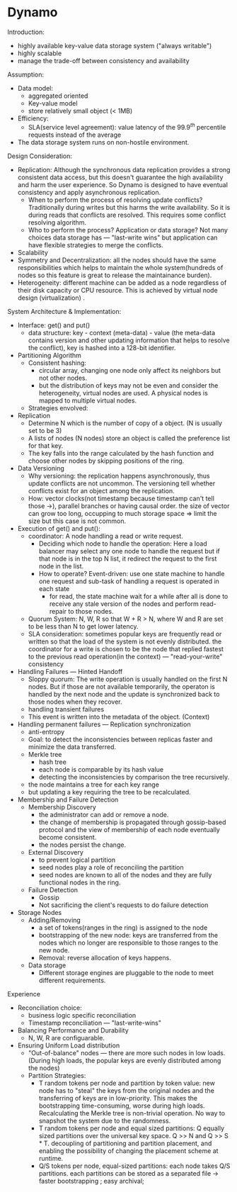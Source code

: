 # Dynamo 

Introduction:

* highly available key-value data storage system ("always writable")
* highly scalable
* manage the trade-off between consistency and availability 

Assumption:

* Data model: 
  * aggregated oriented
  * Key-value model
  * store relatively small object (< 1MB)
* Efficiency:
  * SLA(service level agreement): value latency of  the $99.9^{th}$ percentile requests instead of the average
* The data storage system runs on non-hostile environment.

Design Consideration:

* Replication: Although the synchronous data replication provides a strong consistent data access, but this doesn't guarantee the high availability and harm the user experience. So Dynamo is designed to have eventual consistency and apply asynchronous replication.
  * When to perform the process of resolving update conflicts? Traditionally during writes but this harms the write availability. So it is during reads that conflicts are resolved. This requires some conflict resolving algorithm.
  * Who to perform the process? Application or data storage? Not many choices data storage has — "last-write wins" but application can have flexible strategies to merge the conflicts. 
* Scalability
* Symmetry and Decentralization: all the nodes should have the same responsibilities which helps to maintain the whole system(hundreds of nodes so this feature is great to release the maintainance burden).
* Heterogeneity: different machine can be added as a node regardless of their disk capacity or CPU resource. This is achieved by virtual node design (virtualization) .

System Architecture & Implementation:

* Interface: get() and put()
  * data structure: key - context (meta-data) - value (the meta-data contains version and other updating information that helps to resolve the conflict), key is hashed into a 128-bit identifier.  
* Partitioning Algorithm
  * Consistent hashing: 
    * circular array, changing one node only affect its neighbors but not other nodes. 
    * but the distribution of keys may not be even and consider the heterogeneity, virtual nodes are used. A physical nodes is mapped to multiple virtual nodes.
  * Strategies envolved:
* Replication
  * Determine N which is the number of copy of a object. (N is usually set to be 3)
  * A lists of nodes (N nodes) store an object is called the preference list for that key. 
  * The key falls into the range calculated by the hash function and choose other nodes by skipping positions of the ring.
* Data Versioning
  * Why versioning: the replication happens asynchronously, thus update conflicts are not uncommon. The versioning tell whether conflicts exist for an object among the replication.
  * How: vector clocks(not timestamp because timestamp can't tell those ->), parallel branches or having causal order.  the size of vector can grow too long, occupping to much storage space => limit the size but this case is not common. 
* Execution of get() and put():
  * coordinator: A node handling a read or write request.
    * Deciding which node to handle the operation: Here a load balancer may select any one node to handle the request but if that node is in the top N list, it redirect the request to the first node in the list. 
    * How to operate? Event-driven: use one state machine to handle one request and sub-task of handling a request is operated in each state
      * for read, the state machine wait for a while after all is done to receive any stale version of the nodes and perform read-repair to those nodes.
  * Quorum System: N, W, R so that W + R > N, where W and R are set to be less than N to get lower latency.
  * SLA consideration: sometimes popular keys are frequently read or written so that the load of the system is not evenly distributed.  the coordinator for a write is chosen to be the node that replied fastest to the previous read operation(in the context) — "read-your-write" consistency
* Handling Failures  — Hinted Handoff
  * Sloppy quorum: The write operation is usually handled on the first N nodes. But if those are not available temporarily, the operaton is handled by the next node and the update is synchronized back to those nodes when they recover. 
  * handling transient failures 
  * This event is written into the metadata of the object. (Context)
* Handling permanent failures — Replication synchronization
  * anti-entropy
  * Goal: to detect the inconsistencies between replicas faster and minimize the data transferred.
  * Merkle tree 
    * hash tree
    * each node is comparable by its hash value
    * detecting the inconsistencies by comparison the tree recursively. 
  * the node maintains a tree for each key range
  * but updating a key requiring the tree to be recalculated. 
* Membership and Failure Detection
  * Membership Discovery
    * the administrator can add or remove a node.
    * the change of membership is propagated through gossip-based protocol and the view of membership of each node eventually become consistent.
    * the nodes persist the change.
  * External Discovery
    * to prevent logical partition 
    * seed nodes play a role of reconciling the partition
    * seed nodes are known to all of the nodes and they are fully functional nodes in the ring.
  * Failure Detection
    * Gossip 
    * Not sacrificing the client's requests to do failure detection
* Storage Nodes
  * Adding/Removing 
    * a set of tokens(ranges in the ring) is assigned to the node
    * bootstrapping of the new node: keys are transferred from the nodes which no longer are responsible to those ranges to the new node.
    * Removal: reverse allocation of keys happens. 
  * Data storage
    * Different storage engines are pluggable to the node to meet different requirements.

Experience

* Reconciliation choice:
  * business logic specific reconciliation 
  * Timestamp reconciliation — "last-write-wins"
* Balancing Performance and Durability
  * N, W, R are configuarable. 
* Ensuring Uniform Load distribution
  * "Out-of-balance" nodes — there are more such nodes in low loads. (During high loads, the popular keys are evenly distributed among the nodes)
  * Partition Strategies:
    * T random tokens per node and partition by token value: new node has to "steal" the keys from the original nodes and the transferring of keys are in low-priority. This makes the bootstrapping time-consuming, worse during high loads. Recalculating the Merkle tree is non-trivial operation. No way to snapshot the system due to the randomness.
    * T random tokens per node and equal sized partitions: Q equally sized partitions over the universal key space. Q >> N and Q >> S * T. decoupling of partitioning and partition placement, and enabling the possibility of changing the placement scheme at runtime.
    * Q/S tokens per node, equal-sized partitions: each node takes Q/S partitions. each partitions can be stored as a separated file -> faster bootstrapping ; easy archival;